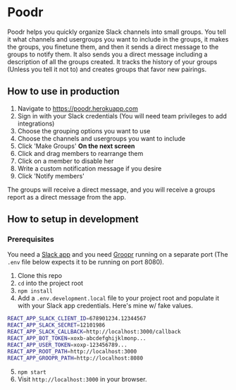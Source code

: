 # Poodr

Poodr helps you quickly organize Slack channels into small groups. You tell it what channels and usergroups you want to include in the groups, it makes the groups, you finetune them, and then it sends a direct message to the groups to notify them. It also sends you a direct message including a description of all the groups created. It tracks the history of your groups (Unless you tell it not to) and creates groups that favor new pairings.

## How to use in production

1. Navigate to https://poodr.herokuapp.com
2. Sign in with your Slack credentials (You will need team privileges to add integrations)
3. Choose the grouping options you want to use
4. Choose the channels and usergroups you want to include
5. Click 'Make Groups'
**On the next screen**
1. Click and drag members to rearrange them
2. Click on a member to disable her
3. Write a custom notification message if you desire
4. Click 'Notify members'

The groups will receive a direct message, and you will receive a groups report as a direct message from the app. 

## How to setup in development

### Prerequisites
You need a [Slack app](https://api.slack.com/slack-apps) and you need [Groopr](https://github.com/samlandfried/groopr-rails) running on a separate port (The `.env` file below expects it to be running on port 8080).

1. Clone this repo
2. `cd` into the project root
3. `npm install`
4. Add a `.env.development.local` file to your project root and populate it with your Slack app credentials. Here's mine w/ fake values.

```bash
REACT_APP_SLACK_CLIENT_ID=678901234.12344567
REACT_APP_SLACK_SECRET=12101986
REACT_APP_SLACK_CALLBACK=http://localhost:3000/callback
REACT_APP_BOT_TOKEN=xoxb-abcdefghijklmonp...
REACT_APP_USER_TOKEN=xoxp-123456789...
REACT_APP_ROOT_PATH=http://localhost:3000
REACT_APP_GROOPR_PATH=http://localhost:8080
```

5. `npm start`
6. Visit `http://localhost:3000` in your browser.